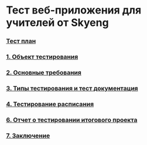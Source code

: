 # Тест веб-приложения для учителей от Skyeng

### [Тест план](https://github.com/ELvovo7/-Coursework-4-diploma-Skypro-/blob/main/docs/Тест%20план.md)

### [1. Объект тестирования](https://github.com/ELvovo7/-Coursework-3-Skypro-/blob/main/docs/Объект%20тестирования.md)

### [2. Основные требования](https://github.com/ELvovo7/-Coursework-3-Skypro-/blob/main/docs/Основные%20требования.md)

### [3. Типы тестирования и тест документация](https://github.com/ELvovo7/-Coursework-3-Skypro-/blob/main/docs/Тестирование%20требований.md)

### [4. Тестирование расписания](https://github.com/ELvovo7/-Coursework-3-Skypro-/blob/main/docs/Анализ%20выбора%20устройства.md)

### [6. Отчет о тестировании итогового проекта](https://github.com/ELvovo7/-Coursework-3-Skypro-/blob/main/docs/Отчет%20о%20тестировании%20итогового%20проекта.md)

### [7. Заключение](https://github.com/ELvovo7/-Coursework-4-diploma-Skypro-/blob/main/docs/Заключение.md)
